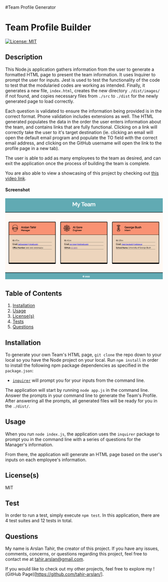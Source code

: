 #Team Profile Generator
# Team Profile Builder
[![License: MIT](https://img.shields.io/badge/License-MIT-yellow.svg)](https://opensource.org/licenses/MIT) 

## Description
This Node.js application gathers information from the user to generate a formatted HTML page to present the team information. It uses Inquirer to prompt the user for inputs. Jest is used to test the functionality of the code to test that the modularied codes are working as intended. Finally, it generates a new file, `index.html`, creates the new directory `./dist/images/` if not found, and copies necessary files from `./src` to `./dist` for the newly generated page to load correctly.

Each question is validated to ensure the information being provided is in the correct format. Phone validation includes extensions as well. The HTML generated populates the data in the order the user enters information about the team, and contains links that are fully functional. Clicking on a link will correctly take the user to it's target destination (ie. clicking an email will open the default email program and populate the TO field with the correct email address, and clicking on the GitHub username will open the link to the profile page in a new tab). 

The user is able to add as many employees to the team as desired, and can exit the application once the process of building the team is complete.

You are also able to view a showcasing of this project by checking out [this video link](https://drive.google.com/file/d/1ZC1ZVtfiUQLsdJZuWTrOSpYVRQwTwfKh/view).

#### Screenshot
![Screenshot](/assets/images/screenshot.png)

## Table of Contents
1. [Installation](#installation)
2. [Usage](#usage)
3. [License(s)](#licenses)
4. [Tests](#tests)
5. [Questions](#questions)

## Installation
To generate your own Team's HTML page, `git clone` the repo down to your local so you have the Node project on your local. Run `npm install` in order to install the following npm package dependencies as specified in the `package.json`:
  * [`inquirer`](https://www.npmjs.com/package/inquirer) will prompt you for your inputs from the command line.

The application will start by running `node app.js` in the command line. Answer the prompts in your command line to generate the Team's Profile. After answering all the prompts, all generated files will be ready for you in the `./dist/`.

## Usage
When you run `node index.js`, the application uses the `inquirer` package to prompt you in the command line with a series of questions for the Manager's information.

From there, the application will generate an HTML page based on the user's inputs on each employee's information.

## License(s)
MIT

## Test
In order to run a test, simply execute `npm test`. In this application, there are 4 test suites and 12 tests in total.

## Questions
My name is Arslan Tahir, the creator of this project. If you have any issues, comments, concerns, or questions regarding this project, feel free to contact me at tahir.arslan@gmail.com.

If you would like to check out my other projects, feel free to explore my !(GitHub Page)[https://github.com/tahir-arslan/].